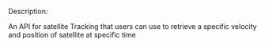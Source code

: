 Description:


An API for satellite Tracking that users can use to retrieve a specific velocity and position of satellite at specific time
